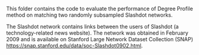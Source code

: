 This folder contains the code to evaluate the performance of Degree Profile method on matching two randomly subsampled Slashdot networks.

The Slashdot network contains links between the users of Slashdot (a technology-related news website). The network was obtained in
February 2009 and is available on Stanford Large Network Dataset Collection (SNAP) https://snap.stanford.edu/data/soc-Slashdot0902.html.


